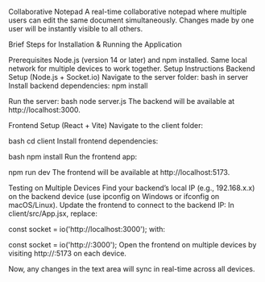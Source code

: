 Collaborative Notepad A real-time collaborative notepad where multiple users can edit the same document simultaneously. Changes made by one user will be instantly visible to all others.

Brief Steps for Installation & Running the Application

Prerequisites Node.js (version 14 or later) and npm installed. Same local network for multiple devices to work together.
Setup Instructions Backend Setup (Node.js + Socket.io) Navigate to the server folder:
bash in server Install backend dependencies: npm install

Run the server:
bash node server.js The backend will be available at http://localhost:3000.

Frontend Setup (React + Vite) Navigate to the client folder:

bash cd client Install frontend dependencies:

bash npm install Run the frontend app:

npm run dev The frontend will be available at http://localhost:5173.

Testing on Multiple Devices Find your backend’s local IP (e.g., 192.168.x.x) on the backend device (use ipconfig on Windows or ifconfig on macOS/Linux).
Update the frontend to connect to the backend IP: In client/src/App.jsx, replace:

const socket = io('http://localhost:3000'); with:

const socket = io('http://:3000'); Open the frontend on multiple devices by visiting http://:5173 on each device.

Now, any changes in the text area will sync in real-time across all devices.
